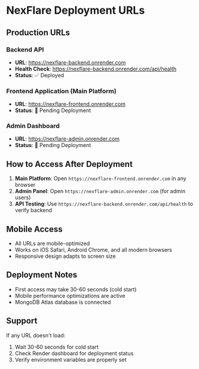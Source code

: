 # NexFlare Deployment URLs

## Production URLs

### Backend API
- **URL**: https://nexflare-backend.onrender.com
- **Health Check**: https://nexflare-backend.onrender.com/api/health
- **Status**: ✅ Deployed

### Frontend Application (Main Platform)
- **URL**: https://nexflare-frontend.onrender.com
- **Status**: 🔄 Pending Deployment

### Admin Dashboard
- **URL**: https://nexflare-admin.onrender.com
- **Status**: 🔄 Pending Deployment

## How to Access After Deployment

1. **Main Platform**: Open `https://nexflare-frontend.onrender.com` in any browser
2. **Admin Panel**: Open `https://nexflare-admin.onrender.com` (for admin users)
3. **API Testing**: Use `https://nexflare-backend.onrender.com/api/health` to verify backend

## Mobile Access
- All URLs are mobile-optimized
- Works on iOS Safari, Android Chrome, and all modern browsers
- Responsive design adapts to screen size

## Deployment Notes
- First access may take 30-60 seconds (cold start)
- Mobile performance optimizations are active
- MongoDB Atlas database is connected

## Support
If any URL doesn't load:
1. Wait 30-60 seconds for cold start
2. Check Render dashboard for deployment status
3. Verify environment variables are properly set